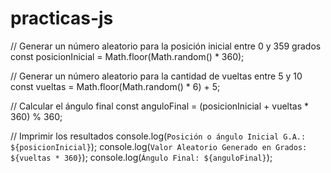 # practicas-js
// Generar un número aleatorio para la posición inicial entre 0 y 359 grados
const posicionInicial = Math.floor(Math.random() * 360);

// Generar un número aleatorio para la cantidad de vueltas entre 5 y 10
const vueltas = Math.floor(Math.random() * 6) + 5;

// Calcular el ángulo final
const anguloFinal = (posicionInicial + vueltas * 360) % 360;

// Imprimir los resultados
console.log(`Posición o ángulo Inicial G.A.: ${posicionInicial}`);
console.log(`Valor Aleatorio Generado en Grados: ${vueltas * 360}`);
console.log(`Ángulo Final: ${anguloFinal}`);

